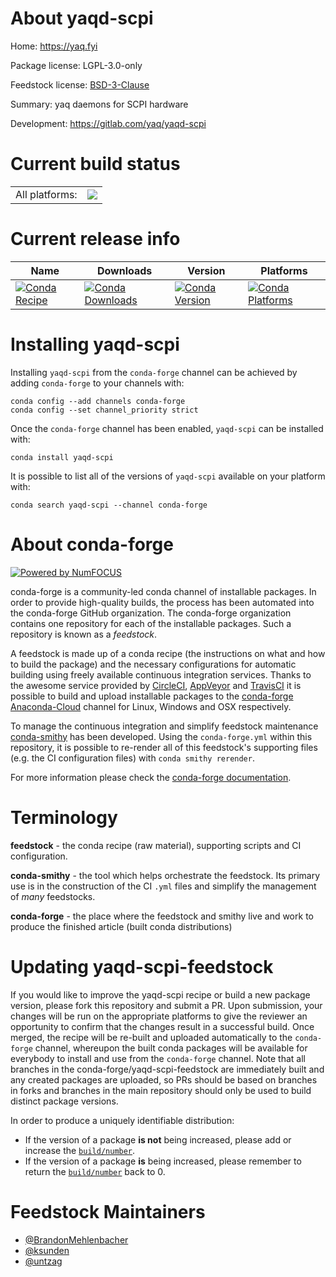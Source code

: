 About yaqd-scpi
===============

Home: https://yaq.fyi

Package license: LGPL-3.0-only

Feedstock license: [BSD-3-Clause](https://github.com/conda-forge/yaqd-scpi-feedstock/blob/master/LICENSE.txt)

Summary: yaq daemons for SCPI hardware

Development: https://gitlab.com/yaq/yaqd-scpi

Current build status
====================


<table><tr><td>All platforms:</td>
    <td>
      <a href="https://dev.azure.com/conda-forge/feedstock-builds/_build/latest?definitionId=12300&branchName=master">
        <img src="https://dev.azure.com/conda-forge/feedstock-builds/_apis/build/status/yaqd-scpi-feedstock?branchName=master">
      </a>
    </td>
  </tr>
</table>

Current release info
====================

| Name | Downloads | Version | Platforms |
| --- | --- | --- | --- |
| [![Conda Recipe](https://img.shields.io/badge/recipe-yaqd--scpi-green.svg)](https://anaconda.org/conda-forge/yaqd-scpi) | [![Conda Downloads](https://img.shields.io/conda/dn/conda-forge/yaqd-scpi.svg)](https://anaconda.org/conda-forge/yaqd-scpi) | [![Conda Version](https://img.shields.io/conda/vn/conda-forge/yaqd-scpi.svg)](https://anaconda.org/conda-forge/yaqd-scpi) | [![Conda Platforms](https://img.shields.io/conda/pn/conda-forge/yaqd-scpi.svg)](https://anaconda.org/conda-forge/yaqd-scpi) |

Installing yaqd-scpi
====================

Installing `yaqd-scpi` from the `conda-forge` channel can be achieved by adding `conda-forge` to your channels with:

```
conda config --add channels conda-forge
conda config --set channel_priority strict
```

Once the `conda-forge` channel has been enabled, `yaqd-scpi` can be installed with:

```
conda install yaqd-scpi
```

It is possible to list all of the versions of `yaqd-scpi` available on your platform with:

```
conda search yaqd-scpi --channel conda-forge
```


About conda-forge
=================

[![Powered by NumFOCUS](https://img.shields.io/badge/powered%20by-NumFOCUS-orange.svg?style=flat&colorA=E1523D&colorB=007D8A)](http://numfocus.org)

conda-forge is a community-led conda channel of installable packages.
In order to provide high-quality builds, the process has been automated into the
conda-forge GitHub organization. The conda-forge organization contains one repository
for each of the installable packages. Such a repository is known as a *feedstock*.

A feedstock is made up of a conda recipe (the instructions on what and how to build
the package) and the necessary configurations for automatic building using freely
available continuous integration services. Thanks to the awesome service provided by
[CircleCI](https://circleci.com/), [AppVeyor](https://www.appveyor.com/)
and [TravisCI](https://travis-ci.com/) it is possible to build and upload installable
packages to the [conda-forge](https://anaconda.org/conda-forge)
[Anaconda-Cloud](https://anaconda.org/) channel for Linux, Windows and OSX respectively.

To manage the continuous integration and simplify feedstock maintenance
[conda-smithy](https://github.com/conda-forge/conda-smithy) has been developed.
Using the ``conda-forge.yml`` within this repository, it is possible to re-render all of
this feedstock's supporting files (e.g. the CI configuration files) with ``conda smithy rerender``.

For more information please check the [conda-forge documentation](https://conda-forge.org/docs/).

Terminology
===========

**feedstock** - the conda recipe (raw material), supporting scripts and CI configuration.

**conda-smithy** - the tool which helps orchestrate the feedstock.
                   Its primary use is in the construction of the CI ``.yml`` files
                   and simplify the management of *many* feedstocks.

**conda-forge** - the place where the feedstock and smithy live and work to
                  produce the finished article (built conda distributions)


Updating yaqd-scpi-feedstock
============================

If you would like to improve the yaqd-scpi recipe or build a new
package version, please fork this repository and submit a PR. Upon submission,
your changes will be run on the appropriate platforms to give the reviewer an
opportunity to confirm that the changes result in a successful build. Once
merged, the recipe will be re-built and uploaded automatically to the
`conda-forge` channel, whereupon the built conda packages will be available for
everybody to install and use from the `conda-forge` channel.
Note that all branches in the conda-forge/yaqd-scpi-feedstock are
immediately built and any created packages are uploaded, so PRs should be based
on branches in forks and branches in the main repository should only be used to
build distinct package versions.

In order to produce a uniquely identifiable distribution:
 * If the version of a package **is not** being increased, please add or increase
   the [``build/number``](https://docs.conda.io/projects/conda-build/en/latest/resources/define-metadata.html#build-number-and-string).
 * If the version of a package **is** being increased, please remember to return
   the [``build/number``](https://docs.conda.io/projects/conda-build/en/latest/resources/define-metadata.html#build-number-and-string)
   back to 0.

Feedstock Maintainers
=====================

* [@BrandonMehlenbacher](https://github.com/BrandonMehlenbacher/)
* [@ksunden](https://github.com/ksunden/)
* [@untzag](https://github.com/untzag/)

